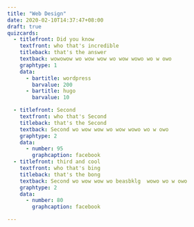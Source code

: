 ```yaml
---
title: "Web Design"
date: 2020-02-10T14:37:47+08:00
draft: true
quizcards:
  - titlefront: Did you know
    textfront: who that's incredible
    titleback: that's the answer
    textback: wowowow wo wow wow wo wow wowo wo w owo 
    graphtype: 1
    data:
      - bartitle: wordpress
        barvalue: 200
      - bartitle: hugo
        barvalue: 10

  - titlefront: Second
    textfront: who that's Second
    titleback: that's the Second
    textback: Second wo wow wow wo wow wowo wo w owo 
    graphtype: 2
    data:
      - number: 95
        graphcaption: facebook
  - titlefront: third and cool
    textfront: who that's bing
    titleback: that's the bong
    textback: Second wo wow wow wo beasbklg  wowo wo w owo 
    graphtype: 2
    data:
      - number: 80
        graphcaption: facebook

---
```

